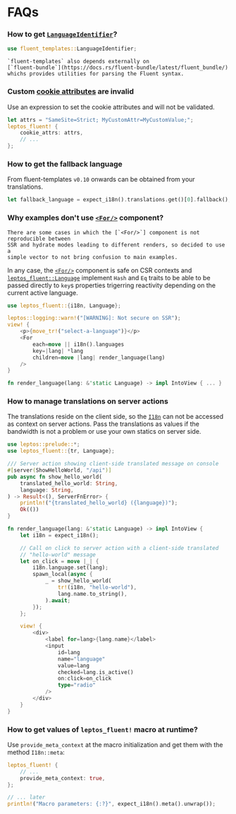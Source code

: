 <!-- markdownlint-disable MD001 -->

# FAQs

<!-- toc -->

### How to get [`LanguageIdentifier`]?

```rust
use fluent_templates::LanguageIdentifier;
```

```admonish tip
`fluent-templates` also depends externally on
[`fluent-bundle`](https://docs.rs/fluent-bundle/latest/fluent_bundle/)
whichs provides utilities for parsing the Fluent syntax.
```

[`LanguageIdentifier`]: https://docs.rs/unic-langid/latest/unic_langid/struct.LanguageIdentifier.html

### Custom [cookie attributes] are invalid

Use an expression to set the cookie attributes and will not be validated.

```rust
let attrs = "SameSite=Strict; MyCustomAttr=MyCustomValue;";
leptos_fluent! {
    cookie_attrs: attrs,
    // ...
};
```

[cookie attributes]: https://developer.mozilla.org/docs/Web/API/Document/cookie#write_a_new_cookie

### How to get the fallback language

From fluent-templates `v0.10` onwards can be obtained from your translations.

```rust
let fallback_language = expect_i18n().translations.get()[0].fallback();
```

### Why examples don't use [`<For/>`] component?

```admonish bug
There are some cases in which the [`<For/>`] component is not reproducible between
SSR and hydrate modes leading to different renders, so decided to use a
simple vector to not bring confusion to main examples.
```

In any case, the [`<For/>`] component is safe on CSR contexts and
[`leptos_fluent::Language`] implement `Hash` and `Eq` traits to be
able to be passed directly to `key`s properties trigerring reactivity
depending on the current active language.

```rust
use leptos_fluent::{i18n, Language};

leptos::logging::warn!("[WARNING]: Not secure on SSR");
view! {
    <p>{move_tr!("select-a-language")}</p>
    <For
        each=move || i18n().languages
        key=|lang| *lang
        children=move |lang| render_language(lang)
    />
}

fn render_language(lang: &'static Language) -> impl IntoView { ... }
```

### How to manage translations on server actions

The translations reside on the client side, so the [`I18n`] can not be
accessed as context on server actions. Pass the translations as values
if the bandwidth is not a problem or use your own statics on server side.

```rust
use leptos::prelude::*;
use leptos_fluent::{tr, Language};

/// Server action showing client-side translated message on console
#[server(ShowHelloWorld, "/api")]
pub async fn show_hello_world(
    translated_hello_world: String,
    language: String,
) -> Result<(), ServerFnError> {
    println!("{translated_hello_world} ({language})");
    Ok(())
}

fn render_language(lang: &'static Language) -> impl IntoView {
    let i18n = expect_i18n();

    // Call on click to server action with a client-side translated
    // "hello-world" message
    let on_click = move |_| {
        i18n.language.set(lang);
        spawn_local(async {
            _ = show_hello_world(
                tr!(i18n, "hello-world"),
                lang.name.to_string(),
            ).await;
        });
    };

    view! {
        <div>
            <label for=lang>{lang.name}</label>
            <input
                id=lang
                name="language"
                value=lang
                checked=lang.is_active()
                on:click=on_click
                type="radio"
            />
        </div>
    }
}
```

### How to get values of `leptos_fluent!` macro at runtime?

Use `provide_meta_context` at the macro initialization and get them
with the method `I18n::meta`:

```rust
leptos_fluent! {
    // ...
    provide_meta_context: true,
};

// ... later
println!("Macro parameters: {:?}", expect_i18n().meta().unwrap());
```

[`<For/>`]: https://docs.rs/leptos/latest/leptos/control_flow/fn.For.html
[`leptos_fluent::Language`]: https://docs.rs/leptos-fluent/latest/leptos_fluent/struct.Language.html
[`I18n`]: https://docs.rs/leptos-fluent/latest/leptos_fluent/struct.I18n.html
